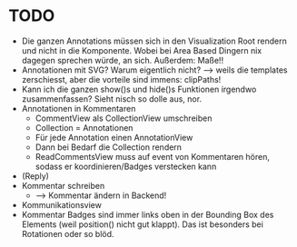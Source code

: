 # TODO


* Die ganzen Annotations müssen sich in den Visualization Root rendern und nicht in die Komponente. Wobei bei Area Based Dingern nix dagegen sprechen würde, an sich. Außerdem: Maße!!
* Annotationen mit SVG? Warum eigentlich nicht? --> weils die templates zerschiesst, aber die vorteile sind immens: clipPaths!
* Kann ich die ganzen show()s und hide()s Funktionen irgendwo zusammenfassen? Sieht nisch so dolle aus, nor.
* Annotationen in Kommentaren
	* CommentView als CollectionView umschreiben
	* Collection = Annotationen
	* Für jede Annotation einen AnnotationView
	* Dann bei Bedarf die Collection rendern
	* ReadCommentsView muss auf event von Kommentaren hören, sodass er koordinieren/Badges verstecken kann
* (Reply)
* Kommentar schreiben
	* --> Kommentar ändern in Backend!
* Kommunikationsview
* Kommentar Badges sind immer links oben in der Bounding Box des Elements (weil position() nicht gut klappt). Das ist besonders bei Rotationen oder so blöd.